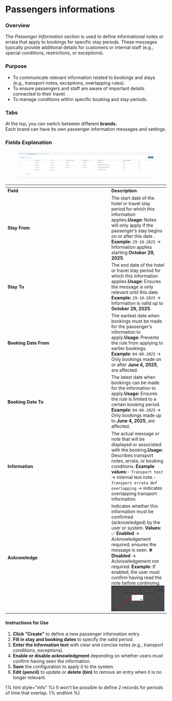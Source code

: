 # Passengers informations

### **Overview**

The _Passenger Information_ section is used to define informational notes or errata that apply to bookings for specific stay periods. These messages typically provide additional details for customers or internal staff (e.g., special conditions, restrictions, or exceptions).

### **Purpose**

* To communicate relevant information related to bookings and stays (e.g., transport notes, exceptions, overlapping rules).
* To ensure passengers and staff are aware of important details connected to their travel.
* To manage conditions within specific booking and stay periods.

### **Tabs**

At the top, you can switch between different **brands.**\
Each brand can have its own passenger information messages and settings.

### **Fields Explanation**

<figure><img src="../../.gitbook/assets/image (399).png" alt=""><figcaption></figcaption></figure>

<table data-header-hidden><thead><tr><th width="310.25"></th><th></th></tr></thead><tbody><tr><td><strong>Field</strong></td><td><strong>Description</strong></td></tr><tr><td><strong>Stay From</strong></td><td>The start date of the hotel or travel stay period for which this information applies.<strong>Usage:</strong> Notes will only apply if the passenger’s stay begins on or after this date . <strong>Example:</strong> <code>29-10-2025</code> → Information applies starting <strong>October 29, 2025</strong>.</td></tr><tr><td><strong>Stay To</strong></td><td>The end date of the hotel or travel stay period for which this information applies.<strong>Usage:</strong> Ensures the message is only relevant until this date.                                     <strong>Example:</strong> <code>29-10-2025</code> → Information is valid up to <strong>October 29, 2025</strong>.</td></tr><tr><td><strong>Booking Date From</strong></td><td>The earliest date when bookings must be made for the passenger’s information to apply.<strong>Usage:</strong> Prevents the rule from applying to earlier bookings.                  <strong>Example:</strong> <code>04-06-2025</code> → Only bookings made on or after <strong>June 4, 2025</strong>, are affected.</td></tr><tr><td><strong>Booking Date To</strong></td><td>The latest date when bookings can be made for the information to apply.<strong>Usage:</strong> Ensures the rule is limited to a certain booking period.                                    <strong>Example:</strong> <code>04-06-2025</code> → Only bookings made up to <strong>June 4, 2025</strong>, are affected.</td></tr><tr><td><strong>Information</strong></td><td>The actual message or note that will be displayed or associated with the booking.<strong>Usage:</strong> Describes transport notes, errata, or booking conditions.                      <strong>Example values:</strong>- <code>Transport test</code> → internal test note.- <code>Transport errata def overlapping</code> → indicates overlapping transport information.</td></tr><tr><td><strong>Acknowledge</strong></td><td>Indicates whether this information must be confirmed (acknowledged) by the user or system.                    <strong>Values:</strong>                                                                                          ✅ <strong>Enabled</strong> → Acknowledgement required; ensures the message is seen.                                                                    ❌ <strong>Disabled</strong> → Acknowledgement not required.       <strong>Example:</strong> If enabled, the user must confirm having read the note before continuing. <img src="../../.gitbook/assets/image.png" alt="" data-size="original"></td></tr></tbody></table>

#### **Instructions for Use**

1. **Click “Create”** to define a new passenger information entry.
2. **Fill in stay and booking dates** to specify the valid period.
3. **Enter the information text** with clear and concise notes (e.g., transport conditions, exceptions).
4. **Enable or disable acknowledgment** depending on whether users must confirm having seen the information.
5. **Save** the configuration to apply it to the system.
6. **Edit (pencil)** to update or **delete (bin)** to remove an entry when it is no longer relevant.

{% hint style="info" %}
It won’t be possible to define 2 records for periods of time that overlap.
{% endhint %}
